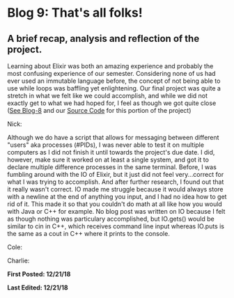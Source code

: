 # Blog 9: That's all folks!

## A brief recap, analysis and reflection of the project.

Learning about Elixir was both an amazing experience and probably the most confusing experience of our semester. Considering none of us had ever used an immutable language before, the concept of not being able to use while loops was baffling yet enlightening. Our final project was quite a stretch in what we felt like we could accomplish, and while we did not exactly get to what we had hoped for, I feel as though we got quite close ([See Blog-8](Blog-8.md) and our [Source Code](Source%20Code/Messages) for this portion of the project)


Nick:

Although we do have a script that allows for messaging between different "users" aka processes (#PIDs), I was never able to test it on multiple computers as I did not finish it until towards the project's due date. I did, however, make sure it worked on at least a single system, and got it to declare multiple difference processes in the same terminal. Before, I was fumbling around with the IO of Elixir, but it just did not feel very...correct for what I was trying to accomplish. And after further research, I found out that it really wasn't correct. IO made me struggle because it would always store with a newline at the end of anything you input, and I had no idea how to get rid of it. This made it so that you couldn't do math at all like how you would with Java or C++ for example. No blog post was written on IO because I felt as though nothing was particulary accomplished, but IO.gets() would be similar to cin in C++, which receives command line input whereas IO.puts is the same as a cout in C++ where it prints to the console.


Cole:




Charlie:



**First Posted: 12/21/18**

**Last Edited: 12/21/18**
